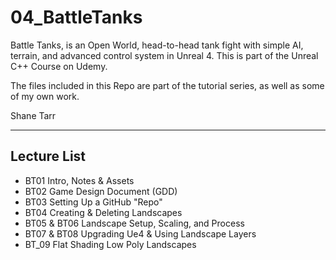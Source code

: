 # 04_BattleTanks
Battle Tanks, is an Open World, head-to-head tank fight with simple AI, terrain, and advanced control system in Unreal 4.
This is part of the Unreal C++ Course on Udemy.

The files included in this Repo are part of the tutorial series, as well as some of my own work.

Shane Tarr

---

## Lecture List
* BT01 Intro, Notes & Assets
* BT02 Game Design Document (GDD)
* BT03 Setting Up a GitHub "Repo"
* BT04 Creating & Deleting Landscapes
* BT05 & BT06 Landscape Setup, Scaling, and Process
* BT07 & BT08 Upgrading Ue4 & Using Landscape Layers
* BT_09 Flat Shading Low Poly Landscapes
